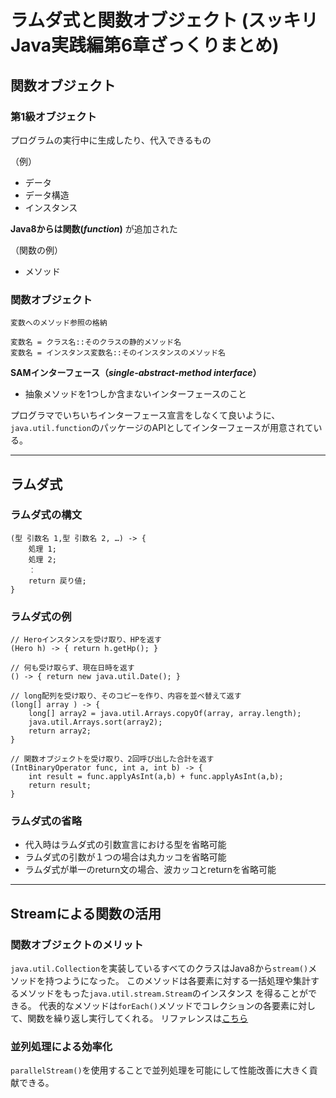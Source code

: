 # ラムダ式と関数オブジェクト (スッキリJava実践編第6章ざっくりまとめ)
## 関数オブジェクト
### 第1級オブジェクト
プログラムの実行中に生成したり、代入できるもの

（例）
- データ
- データ構造
- インスタンス

**Java8からは関数(*function*)** が追加された

（関数の例）
- メソッド

### 関数オブジェクト
```
変数へのメソッド参照の格納

変数名 = クラス名::そのクラスの静的メソッド名
変数名 = インスタンス変数名::そのインスタンスのメソッド名
```

**SAMインターフェース（*single-abstract-method interface*）**　
- 抽象メソッドを1つしか含まないインターフェースのこと

プログラマでいちいちインターフェース宣言をしなくて良いように、`java.util.function`のパッケージのAPIとしてインターフェースが用意されている。

---
## ラムダ式
### ラムダ式の構文
```
(型 引数名 1,型 引数名 2, …) -> {
    処理 1;
    処理 2;
    ︰
    return 戻り値;
}
```
### ラムダ式の例
```
// Heroインスタンスを受け取り、HPを返す
(Hero h) -> { return h.getHp(); }

// 何も受け取らず、現在日時を返す
() -> { return new java.util.Date(); }

// long配列を受け取り、そのコピーを作り、内容を並べ替えて返す
(long[] array ) -> {
    long[] array2 = java.util.Arrays.copyOf(array, array.length);
    java.util.Arrays.sort(array2);
    return array2;
}

// 関数オブジェクトを受け取り、2回呼び出した合計を返す
(IntBinaryOperator func, int a, int b) -> {
    int result = func.applyAsInt(a,b) + func.applyAsInt(a,b);
    return result;
}
```
### ラムダ式の省略
- 代入時はラムダ式の引数宣言における型を省略可能
- ラムダ式の引数が１つの場合は丸カッコを省略可能
- ラムダ式が単一のreturn文の場合、波カッコとreturnを省略可能

---
## Streamによる関数の活用
### 関数オブジェクトのメリット
`java.util.Collection`を実装しているすべてのクラスはJava8から`stream()`メソッドを持つようになった。
このメソッドは各要素に対する一括処理や集計するメソッドをもった`java.util.stream.Stream`のインスタンス
を得ることができる。
代表的なメソッドは`forEach()`メソッドでコレクションの各要素に対して、関数を繰り返し実行してくれる。
リファレンスは[こちら](https://docs.oracle.com/javase/jp/8/docs/api/java/util/stream/Stream.html)

### 並列処理による効率化
`parallelStream()`を使用することで並列処理を可能にして性能改善に大きく貢献できる。

